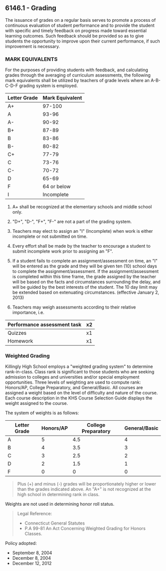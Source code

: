 ## 6146.1 - Grading

The issuance of grades on a regular basis serves to promote a process of continuous evaluation of student performance and to provide the student with specific and timely feedback on progress made toward essential learning outcomes.   Such feedback should be provided so as to give students the opportunity to improve upon their current performance, if such improvement is necessary.

### MARK EQUIVALENTS

For the purposes of providing students with feedback, and calculating grades through the averaging of curriculum assessments, the following mark equivalents shall be utilized by teachers of grade levels where an A-B-C-D-F grading system is employed.

| Letter Grade | Mark Equivalent |
| --- | --- |
| A+ | 97-100 |
| A | 93-96 |
| A- | 90-92 |
| B+ | 87-89 |
| B | 83-86 |
| B- | 80-82 |
| C+ | 77-79 |
| C | 73-76 |
| C- | 70-72 |
| D | 65-69 |
| F | 64 or below |
| I | Incomplete |

1. A+ shall be recognized at the elementary schools and middle school only.

2. "D+", "D-", "F+", "F-" are not a part of the grading system.

3. Teachers may elect to assign an "I" \(Incomplete\) when work is either incomplete or not submitted on time.

4. Every effort shall be made by the teacher to encourage a student to submit incomplete work prior to assigning an "F".

5. If a student fails to complete an assignment/assessment on time, an "I" will be entered as the grade and they will be given ten \(10\) school days to complete the assignment/assessment. If the assignment/assessment is completed within this time frame, the grade assigned by the teacher will be based on the facts and circumstances surrounding the delay, and will be guided by the best interests of the student. The 10 day limit may be extended based on extenuating circumstances.  \(effective January 2, 2013\)

6. Teachers may weigh assessments according to their relative importance, i.e.



  | Performance assessment task | x2 |
  | --- | --- |
  | Quizzes | x1 |
  | Homework | x1 |



### Weighted Grading

Killingly High School employs a "weighted grading system" to determine rank-in-class. Class rank is significant to those students who are seeking admission to colleges and universities and/or special employment opportunities. Three levels of weighting are used to compute rank: Honors/AP, College Preparatory, and General/Basic. All courses are assigned a weight based on the level of difficulty and nature of the course. Each course description in the KHS Course Selection Guide displays the weight assigned to the course.

The system of weights is as follows:

| Letter Grade | Honors/AP | College Preparatory | General/Basic |
| --- | --- | --- | --- |
| A | 5 | 4.5 | 4 |
| B | 4 | 3.5 | 3 |
| C | 3 | 2.5 | 2 |
| D | 2 | 1.5 | 1 |
| F | 0 | 0 | 0 |

> Plus \(+\) and minus \(-\) grades will be proportionately higher or lower than the grades indicated above.  An "A+" is not recognized at the high school in determining rank in class.

Weights are not used in determining honor roll status.

> Legal Reference:
> 
> * Connecticut General Statutes
> * P.A 99-81 An Act Concerning Weighted Grading for Honors Classes.

Policy adopted:

* September 8, 2004
* December 8, 2004
* December 12, 2012

